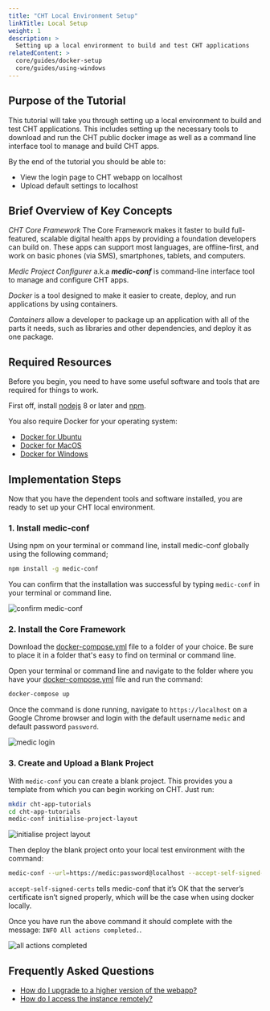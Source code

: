 ```yaml
---
title: "CHT Local Environment Setup"
linkTitle: Local Setup
weight: 1
description: >
  Setting up a local environment to build and test CHT applications
relatedContent: >
  core/guides/docker-setup
  core/guides/using-windows
---
```


## Purpose of the Tutorial

This tutorial will take you through setting up a local environment to build and test CHT applications. This includes setting up the necessary tools to download and run the CHT public docker image as well as a command line interface tool to manage and build CHT apps.

By the end of the tutorial you should be able to:

- View the login page to CHT webapp on localhost
- Upload default settings to localhost

## Brief Overview of Key Concepts

*CHT Core Framework* The Core Framework makes it faster to build full-featured, scalable digital health apps by providing a foundation developers can build on. These apps can support most languages, are offline-first, and work on basic phones (via SMS), smartphones, tablets, and computers.

*Medic Project Configurer* a.k.a ***medic-conf*** is command-line interface tool to manage and configure CHT apps.

*Docker* is a tool designed to make it easier to create, deploy, and run applications by using containers.  

*Containers* allow a developer to package up an application with all of the parts it needs, such as libraries and other dependencies, and deploy it as one package.

## Required Resources

Before you begin, you need to have some useful software and tools that are required for things to work.

First off, install [nodejs](https://nodejs.org/en/) 8 or later and [npm](https://www.npmjs.com/get-npm).

You also require Docker for your operating system:

- [Docker for Ubuntu](https://docs.docker.com/engine/install/ubuntu/)
- [Docker for MacOS](https://hub.docker.com/editions/community/docker-ce-desktop-mac)
- [Docker for Windows](https://hub.docker.com/editions/community/docker-ce-desktop-windows)

## Implementation Steps

Now that you have the dependent tools and software installed, you are ready to set up your CHT local environment.

### 1. Install medic-conf

Using npm on your terminal or command line, install medic-conf globally using the following command;

```zsh
npm install -g medic-conf
```

You can confirm that the installation was successful by typing `medic-conf` in your terminal or command line.

![confirm medic-conf](confirm-medic-conf.png "Confirm medic-conf")

### 2. Install the Core Framework

Download the [docker-compose.yml](https://github.com/medic/cht-core/blob/master/docker-compose.yml) file to a folder of your choice. Be sure to place it in a folder that's easy to find on terminal or command line.

Open your terminal or command line and navigate to the folder where you have your [docker-compose.yml](https://github.com/medic/cht-core/blob/master/docker-compose.yml) file and run the command:

```zsh
docker-compose up
```

Once the command is done running, navigate to `https://localhost` on a Google Chrome browser and login with the default username `medic` and default password `password`.

![medic login](medic-login.png "Medic login")

### 3. Create and Upload a Blank Project

With `medic-conf` you can create a blank project. This provides you a template from which you can begin working on CHT. Just run:

```zsh
mkdir cht-app-tutorials
cd cht-app-tutorials
medic-conf initialise-project-layout
```

![initialise project layout](init-project-layout.png "Initialise project layout")

Then deploy the blank project onto your local test environment with the command:

```zsh
medic-conf --url=https://medic:password@localhost --accept-self-signed-certs
```

`accept-self-signed-certs` tells medic-conf that it’s OK that the server’s certificate isn’t signed properly, which will be the case when using docker locally.

Once you have run the above command it should complete with the message: `INFO All actions completed.`.

![all actions completed](all-actions-completed.png "All actions completed")

## Frequently Asked Questions

- [How do I upgrade to a higher version of the webapp?](https://forum.communityhealthtoolkit.org/t/cant-upgrade-to-3-8-version/608)
- [How do I access the instance remotely?](https://forum.communityhealthtoolkit.org/t/unable-to-install-core-framework-in-cloud-instance/533)

